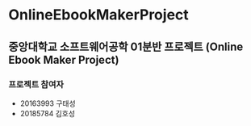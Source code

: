 # OnlineEbookMakerProject
## 중앙대학교 소프트웨어공학 01분반 프로젝트 (Online Ebook Maker Project)


### 프로젝트 참여자
* 20163993 구태성   
* 20185784 김호성   
